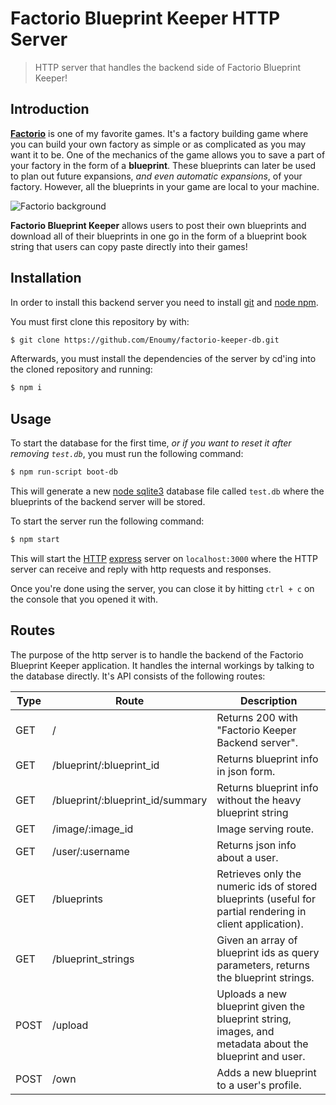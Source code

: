 # Factorio Blueprint Keeper HTTP Server

> HTTP server that handles the backend side of Factorio Blueprint Keeper!

## Introduction

[**Factorio**](https://factorio.com/) is one of my favorite games. It's a factory
building game where you can build your own factory as simple or as complicated as
you may want it to be. One of the mechanics of the game allows you to save a
part of your factory in the form of a **blueprint**. These blueprints can later
be used to plan out future expansions, _and even automatic expansions_, of your
factory. However, all the blueprints in your game are local to your machine.

![Factorio background](https://hb.imgix.net/cb5424b775d4a6ac28320eb5b30dcc7b97963185.jpg?auto=compress,format&fit=crop&h=353&w=616&s=cf3e481fa618c41377308a1ecd902e1d)

**Factorio Blueprint Keeper** allows users to post their own blueprints and download
all of their blueprints in one go in the form of a blueprint book string that
users can copy paste directly into their games!

## Installation

In order to install this backend server you need to install
[git](https://git-scm.com/) and [node npm](https://nodejs.org/en/).

You must first clone this repository by with:

```bash
$ git clone https://github.com/Enoumy/factorio-keeper-db.git
```

Afterwards, you must install the dependencies of the server by cd'ing into the
cloned repository and running:

```bash
$ npm i
```

## Usage

To start the database for the first time, _or if you want to reset it after
removing `test.db`_, you must run the following command:

```bash
$ npm run-script boot-db
```

This will generate a new [node sqlite3](https://www.npmjs.com/package/sqlite3)
database file called `test.db` where the blueprints of the backend server will
be stored.

To start the server run the following command:

```bash
$ npm start
```

This will start the [HTTP](https://developer.mozilla.org/en-US/docs/Web/HTTP)
[express](https://www.npmjs.com/package/express)
server on `localhost:3000` where the HTTP server can receive and reply with
http requests and responses.

Once you're done using the server, you can close it by hitting `ctrl + c` on the
console that you opened it with.

## Routes

The purpose of the http server is to handle the backend of the Factorio
Blueprint Keeper application. It handles the internal workings by talking to
the database directly. It's API consists of the following routes:

| Type | Route                            | Description                                                                                               |
| ---- | -------------------------------- | --------------------------------------------------------------------------------------------------------- |
| GET  | /                                | Returns 200 with "Factorio Keeper Backend server".                                                        |
| GET  | /blueprint/:blueprint_id         | Returns blueprint info in json form.                                                                      |
| GET  | /blueprint/:blueprint_id/summary | Returns blueprint info without the heavy blueprint string                                                 |
| GET  | /image/:image_id                 | Image serving route.                                                                                      |
| GET  | /user/:username                  | Returns json info about a user.                                                                           |
| GET  | /blueprints                      | Retrieves only the numeric ids of stored blueprints (useful for partial rendering in client application). |
| GET  | /blueprint_strings               | Given an array of blueprint ids as query parameters, returns the blueprint strings.                       |
| POST | /upload                          | Uploads a new blueprint given the blueprint string, images, and metadata about the blueprint and user.    |
| POST | /own                             | Adds a new blueprint to a user's profile.                                                                 |
